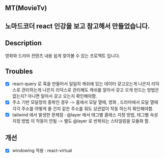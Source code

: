 ## MT(MovieTv)
노마드코더 react 인강을 보고 참고해서 만들었습니다.
---
## Description

영화와 드라마 컨텐츠 내용 쉽게 찾아볼 수 있는 프로젝트 입니다.

## Troubles

- [x] react-query 로 훅을 만들어서 일일히 캐쉬에 있는 데이터 갖고오는게 나은지 리덕스로 관리하는게 나은지 리덕스로 관리해도 캐쉬를 알아서 갖고 오게 만드는 방법은 없는지? 아니면 알아서 갖고 오는지 확인해야함.
- [x] 주소 기반 모달창의 중복인 경우 -> 홈에서 모달 열때, 영화 , 드라마에서 모달 열때 각각 주소를 어떻게 줄 건지 같은 주소를 줘도 상관없이 작동 하는지 확인해야함.
- [x] tailwind 에서 발생한 문제점 : @layer 에서 태그별 클레스 지정 방법, 테그별 속성 지정 방법 이 작동이 안됨 -> 별도 @layer 로 반복되는 스타일링을 모듈화 함. 

## 개선

- [x] windowing 적용 : react-virtual
